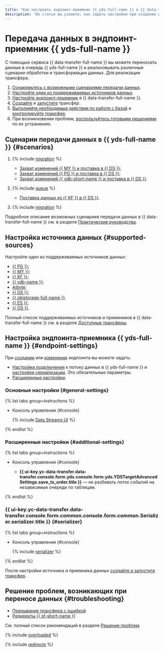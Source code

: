 ```yaml
---
title: "Как настроить эндпоинт-приемник {{ yds-full-name }} в {{ data-transfer-full-name }}"
description: "Из статьи вы узнаете, как задать настройки при создании или изменении эндпоинта-приемника {{ yds-full-name }} в {{ data-transfer-full-name }}."
---
```

# Передача данных в эндпоинт-приемник {{ yds-full-name }}


С помощью сервиса {{ data-transfer-full-name }} вы можете переносить данные в очередь {{ yds-full-name }} и реализовывать различные сценарии обработки и трансформации данных. Для реализации трансфера:

1. [Ознакомьтесь с возможными сценариями передачи данных](#scenarios).
1. [Настройте один из поддерживаемых источников данных](#supported-sources).
1. [Настройте эндпоинт-приемник](#endpoint-settings) в {{ data-transfer-full-name }}.
1. [Cоздайте](../../transfer.md#create) и [запустите](../../transfer.md#activate) трансфер.
1. [Выполняйте необходимые действия по работе с базой](../../../../_includes/data-transfer/endpoints/sources/pg-work-with-db.md) и [контролируйте трансфер](../../monitoring.md).
1. При возникновении проблем, [воспользуйтесь готовыми решениями](#troubleshooting) по их устранению.

## Сценарии передачи данных в {{ yds-full-name }} {#scenarios}

1. {% include [migration](../../../../_includes/data-transfer/scenario-captions/cdc.md) %}
    * [Захват изменений {{ MY }} и поставка в {{ DS }}](../../../tutorials/mmy-to-yds.md);
    * [Захват изменений {{ PG }} и поставка в {{ DS }}](../../../tutorials/mpg-to-yds.md);
    * [Захват изменений {{ ydb-short-name }} и поставка в {{ DS }}](../../../tutorials/ydb-to-yds.md).

1. {% include [queue](../../../../_includes/data-transfer/scenario-captions/queue.md) %}
  
    * [Поставка данных из {{ KF }} в {{ DS }}](../../../tutorials/mkf-to-yds.md).

1. {% include [migration](../../../../_includes/data-transfer/scenario-captions/migration.md) %}

Подробное описание возможных сценариев передачи данных в {{ data-transfer-full-name }} см. в разделе [Практические руководства](../../../tutorials/index.md).

## Настройка источника данных {#supported-sources}

Настройте один из поддерживаемых источников данных:

* [{{ PG }}](../source/postgresql.md);
* [{{ MY }}](../source/mysql.md);
* [{{ KF }}](../source/kafka.md);
* [{{ ydb-name }}](../source/ydb.md);
* [Aibyte](../../../transfer-matrix.md#airbyte);
* [{{ DS }}](../source/data-streams.md);
* [{{ objstorage-full-name }}](../source/object-storage.md).
* [{{ ES }}](../source/elasticsearch.md);
* [{{ OS }}](../source/opensearch.md).

Полный список поддерживаемых источников и приемников в {{ data-transfer-full-name }} см. в разделе [Доступные трансферы](../../../transfer-matrix.md).

## Настройка эндпоинта-приемника {{ yds-full-name }} {#endpoint-settings}

При [создании](../index.md#create) или [изменении](../index.md#update) эндпоинта вы можете задать:

* [Настройки подключения](#general-settings) к потоку данных в {{ yds-full-name }} и [настройки сериализации](#serializer). Это обязательные параметры.
* [Расширенные настройки](#additional-settings).

### Основные настройки {#general-settings}

{% list tabs group=instructions %}

- Консоль управления {#console}

    {% include [Data Streams UI](../../../../_includes/data-transfer/necessary-settings/ui/yandex-data-streams-target.md) %}

{% endlist %}

### Расширенные настройки {#additional-settings}

{% list tabs group=instructions %}

- Консоль управления {#console}

    * **{{ ui-key.yc-data-transfer.data-transfer.console.form.yds.console.form.yds.YDSTargetAdvancedSettings.save_tx_order.title }}** — не разбивать поток событий на независимые очереди по таблицам.

{% endlist %}

### {{ ui-key.yc-data-transfer.data-transfer.console.form.common.console.form.common.Serializer.serializer.title }} {#serializer}

{% list tabs group=instructions %}

- Консоль управления {#console}

    {% include [serializer](../../../../_includes/data-transfer/serializer.md) %}

{% endlist %}

После настройки источника и приемника данных [создайте и запустите трансфер](../../transfer.md#create).

## Решение проблем, возникающих при переносе данных {#troubleshooting}

* [Прерывание трансфера с ошибкой](#overloaded)
* [Редиректы {{ sf-short-name }}](#redirects)

См. полный список рекомендаций в разделе [Решение проблем](../../../troubleshooting/index.md).

{% include [overloaded](../../../../_includes/data-transfer/troubles/overloaded.md) %}

{% include [redirects](../../../../_includes/data-transfer/troubles/data-streams/data-streams-redirects.md) %}
